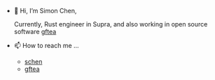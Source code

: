 - 👋 Hi, I’m Simon Chen,

  Currently, Rust engineer in Supra, and also working in open source software [gftea](https://github.com/gftea)
  
- 📫 How to reach me ...
  - [schen](https://github.com/so-schen/)
  - [gftea](https://github.com/gftea)

<!---
so-schen/so-schen is a ✨ special ✨ repository because its `README.md` (this file) appears on your GitHub profile.
You can click the Preview link to take a look at your changes.
--->
